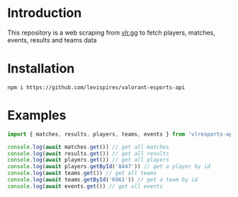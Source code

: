 # Introduction
This repository is a web scraping from [vlr.gg](https://www.vlr.gg/) to fetch players, matches, events, results and teams data
# Installation
```
npm i https://github.com/levispires/valorant-esports-api
```
# Examples
```js
import { matches, results, players, teams, events } from 'vlresports-api'

console.log(await matches.get()) // get all matches
console.log(await results.get()) // get all results
console.log(await players.get()) // get all players
console.log(await players.getById('8447')) // get a player by id
console.log(await teams.get()) // get all teams
console.log(await teams.getById('6961')) // get a team by id
console.log(await events.get()) // get all events
```